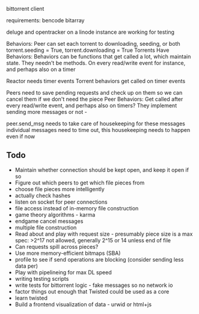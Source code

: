 bittorrent client

requirements:
bencode
bitarray

deluge and opentracker on a linode instance are working for testing

Behaviors:
Peer can set each torrent to downloading, seeding, or both
torrent.seeding = True, torrent.downloading = True
Torrents Have Behaviors:
Behaviors can be functions that get called a lot, which
maintain state. They needn't be methods. On every read/write event
for instance, and perhaps also on a timer

Reactor needs timer events
Torrent behaviors get called on timer events

Peers need to save pending requests and check up on them so we can cancel
them if we don't need the piece
Peer Behaviors:
Get called after every read/write event, and perhaps also on timers?
They implement sending more messages or not - 

peer.send_msg needs to take care of housekeeping for these messages
individual messages need to time out, this housekeeping needs to
happen even if now 

Todo
----

* Maintain whether connection should be kept open, and keep it open if so
* Figure out which peers to get which file pieces from 
* choose file pieces more intelligently
* actually check hashes
* listen on socket for peer connections
* file access instead of in-memory file construction
* game theory algorithms - karma
* endgame cancel messages
* multiple file construction
* Read about and play with request size - presumably piece size is a max
  spec: >2^17 not allowed, generally 2^15 or 14 unless end of file
* Can requests spill across pieces?
* Use more memory-efficient bitmaps (SBA)
* profile to see if send operations are blocking (consider sending less data per)
* Play with pipelineing for max DL speed
* writing testing scripts
* write tests for bittorrent logic - fake messages so no network io
* factor things out enough that Twisted could be used as a core
* learn twisted
* Build a frontend visualization of data - urwid or html+js
